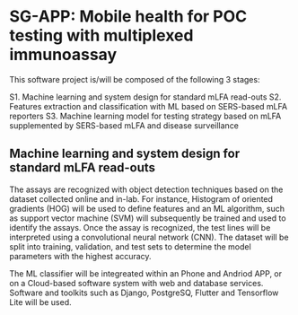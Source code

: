 # SG-APP: Mobile health for POC testing with multiplexed immunoassay

This software project is/will be composed of the following 3 stages:

S1. Machine learning and system design for standard mLFA read-outs
S2. Features extraction and classification with ML based on SERS-based mLFA reporters
S3. Machine learning model for testing strategy based on mLFA supplemented by SERS-based mLFA and disease surveillance

## Machine learning and system design for standard mLFA read-outs
The assays are recognized with object detection techniques based on the dataset collected online and in-lab. For instance, Histogram of oriented gradients (HOG) will be used to define features and an ML algorithm, such as support vector machine (SVM) will subsequently be trained and used to identify the assays. Once the assay is recognized, the test lines will be interpreted using a convolutional neural network (CNN). The dataset will be split into training, validation, and test sets to determine the model parameters with the highest accuracy.

The ML classifier will be integreated within an Phone and Andriod APP, or on a Cloud-based software system with web and database services. Software and toolkits such as  Django, PostgreSQ, Flutter and Tensorflow Lite will be used.
